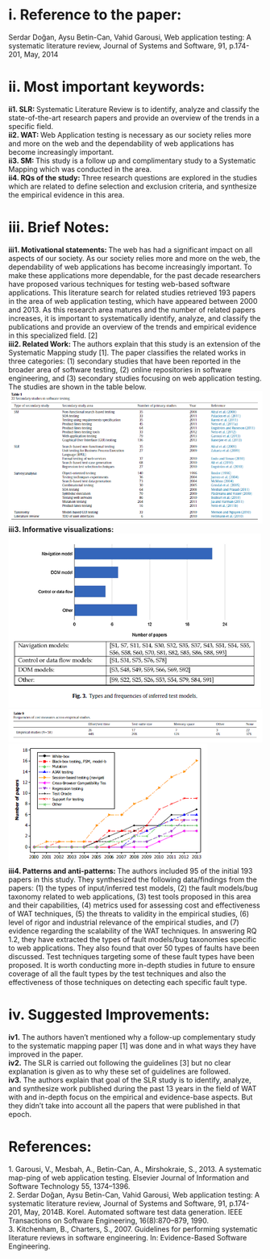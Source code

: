<h1>i.	Reference to the paper: </h1>
Serdar Doğan, Aysu Betin-Can, Vahid Garousi, Web application testing: A systematic literature review, Journal of Systems and Software, 91, p.174-201, May, 2014</br>

<h1>ii.	Most important keywords: </h1>
<b>ii1. SLR: </b>Systematic Literature Review is to identify, analyze and classify the state-of-the-art research papers and provide an overview of the trends in a specific field.</br>
<b>ii2. WAT: </b>Web Application testing is necessary as our society relies more and more on the web and the dependability of web applications has become increasingly important.</br>
<b>ii3. SM: </b> This study is a follow up and complimentary study to a Systematic Mapping which was conducted in the area.</br>
<b>ii4. RQs of the study: </b> Three research questions are explored in the studies which are related to define selection and exclusion criteria, and synthesize the empirical evidence in this area.</br>

<h1>iii. Brief Notes: </h1>
<b>iii1. Motivational statements: </b> The web has had a significant impact on all aspects of our society. As our society relies more and more on the web, the dependability of web applications has become increasingly important. To make these applications more dependable, for the past decade researchers have proposed various techniques for testing web-based software applications. This literature search for related studies retrieved 193 papers in the area of web application testing, which have appeared between 2000 and 2013. As this research area matures and the number of related papers increases, it is important to systematically identify, analyze, and classify the publications and provide an overview of the trends and empirical evidence in this specialized field. [2]</br>
<b>iii2. Related Work: </b>The authors explain that this study is an extension of the Systematic Mapping study [1]. The paper classifies the related works in three categories: (1) secondary studies that have been reported in the broader area of software testing, (2) online repositories in software engineering, and (3) secondary studies focusing on web application testing. The studies are shown in the table below.</br>
<img src = "1. secondary studies.png"> </br>
<b>iii3. Informative visualizations:</b> </br>
<img src = "2. rq1.png"> </br>
<img src = "3. rq2.png"> </br>
<img src = "4. rq3.png"> </br>
<b>iii4. Patterns and anti-patterns: </b>The authors included 95 of the initial 193 papers in this study. They synthesized the following data/findings from the papers: (1) the types of input/inferred test models, (2) the fault models/bug taxonomy related to web applications, (3) test tools proposed in this area and their capabilities, (4) metrics used for assessing cost and effectiveness of WAT techniques, (5) the threats to validity in the empirical studies, (6) level of rigor and industrial relevance of the empirical studies, and (7) evidence regarding the scalability of the WAT techniques. In answering RQ 1.2, they have extracted the types of fault models/bug taxonomies specific to web applications. They also found that over 50 types of faults have been discussed. Test techniques targeting some of these fault types have been proposed. It is worth conducting more in-depth studies in future to ensure coverage of all the fault types by the test techniques and also the effectiveness of those techniques on detecting each specific fault type.</br>

<h1>iv.	Suggested Improvements:</h1> 
<b>iv1.</b> The authors haven’t mentioned why a follow-up complementary study to the systematic mapping paper [1] was done and in what ways they have improved in the paper. </br>
<b>iv2.</b> The SLR is carried out following the guidelines [3] but no clear explanation is given as to why these set of guidelines are followed.</br>
<b>iv3.</b> The authors explain that goal of the SLR study is to identify, analyze, and synthesize work published during the past 13 years in the field of WAT with and in-depth focus on the empirical and evidence-base aspects. But they didn’t take into account all the papers that were published in that epoch.</br>

<h1>References:</h1>
1.	Garousi, V., Mesbah, A., Betin-Can, A., Mirshokraie, S., 2013. A systematic map-ping of web application testing. Elsevier Journal of Information and Software Technology 55, 1374–1396.</br>
2.	Serdar Doğan, Aysu Betin-Can, Vahid Garousi, Web application testing: A systematic literature review, Journal of Systems and Software, 91, p.174-201, May, 2014B. Korel. Automated software test data generation. IEEE Transactions on Software Engineering, 16(8):870–879, 1990. </br>
3.	Kitchenham, B., Charters, S., 2007. Guidelines for performing systematic literature reviews in software engineering. In: Evidence-Based Software Engineering.</br>
